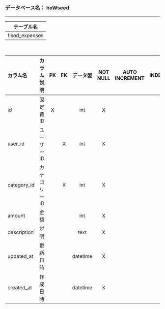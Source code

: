 

### データベース名： hoWseed
- - - -

<!-- option + F = formatting -->
|   テーブル名   |
| :------------: |
| fixed_expenses |
<br>

| カラム名    |  カラム説明  |   PK   |   FK   | データ型 | NOT NULL | AUTO INCREMENT | INDEX  | DEFAULT |  備考  |
| :---------- | :----------: | :----: | :----: | :------: | :------: | :------------: | :----: | :-----: | :----: |
| id          |   固定費ID   |   X    | &nbsp; |   int    |    X     |     &nbsp;     | &nbsp; | &nbsp;  | &nbsp; |
| user_id     |  ユーザーID  | &nbsp; |   X    |   int    |    X     |     &nbsp;     | &nbsp; | &nbsp;  | &nbsp; |
| category_id | カテゴリーID | &nbsp; |   X    |   int    |    X     |     &nbsp;     | &nbsp; | &nbsp;  | &nbsp; |
| amount      |     金額     | &nbsp; | &nbsp; |   int    |    X     |     &nbsp;     | &nbsp; | &nbsp;  | &nbsp; |
| description |     説明     | &nbsp; | &nbsp; |   text   |    X     |     &nbsp;     | &nbsp; | &nbsp;  | &nbsp; |
| updated_at  |   更新日時   | &nbsp; | &nbsp; | datetime |    X     |     &nbsp;     | &nbsp; | &nbsp;  | &nbsp; |
| created_at  |   作成日時   | &nbsp; | &nbsp; | datetime |    X     |     &nbsp;     | &nbsp; | &nbsp;  | &nbsp; |
